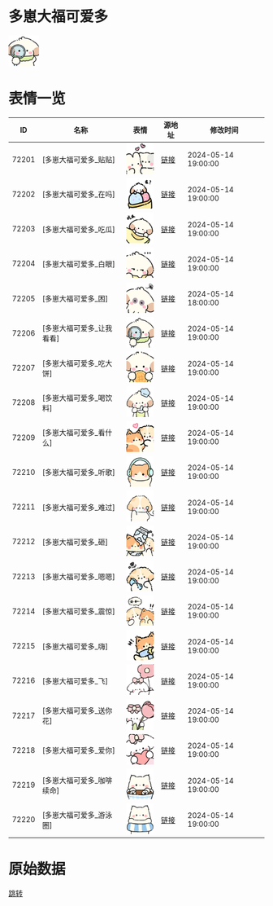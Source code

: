# 多崽大福可爱多

<img src="./cover.png" height="60" alt="cover" />

# 表情一览

|ID|名称|表情|源地址|修改时间|
|----|----|----|----|----|
|72201|[多崽大福可爱多_贴贴]|<img src="./pic/072201_%5B多崽大福可爱多_贴贴%5D.png" height="60" alt="贴贴"/>|[链接](https://i0.hdslb.com/bfs/garb/a966666dacc20bbe0bcd3157b99613a675421e36.png)|2024-05-14 19:00:00|
|72202|[多崽大福可爱多_在吗]|<img src="./pic/072202_%5B多崽大福可爱多_在吗%5D.png" height="60" alt="在吗"/>|[链接](https://i0.hdslb.com/bfs/garb/b42374f3175a5e645d60bee9194736b7b02ece81.png)|2024-05-14 19:00:00|
|72203|[多崽大福可爱多_吃瓜]|<img src="./pic/072203_%5B多崽大福可爱多_吃瓜%5D.png" height="60" alt="吃瓜"/>|[链接](https://i0.hdslb.com/bfs/garb/ec47a365dade48be37b20b479fb06c808114af9a.png)|2024-05-14 19:00:00|
|72204|[多崽大福可爱多_白眼]|<img src="./pic/072204_%5B多崽大福可爱多_白眼%5D.png" height="60" alt="白眼"/>|[链接](https://i0.hdslb.com/bfs/garb/175e0d890a3df776e012d0803411e76bd3b918f8.png)|2024-05-14 19:00:00|
|72205|[多崽大福可爱多_困]|<img src="./pic/072205_%5B多崽大福可爱多_困%5D.png" height="60" alt="困"/>|[链接](https://i0.hdslb.com/bfs/garb/667d41429bc34e9c15e86d61383428c6ca8e7bb2.png)|2024-05-14 18:00:00|
|72206|[多崽大福可爱多_让我看看]|<img src="./pic/072206_%5B多崽大福可爱多_让我看看%5D.png" height="60" alt="让我看看"/>|[链接](https://i0.hdslb.com/bfs/garb/4876279dd7405569f1b6d02f753f50f33f1e72e2.png)|2024-05-14 19:00:00|
|72207|[多崽大福可爱多_吃大饼]|<img src="./pic/072207_%5B多崽大福可爱多_吃大饼%5D.png" height="60" alt="吃大饼"/>|[链接](https://i0.hdslb.com/bfs/garb/09f47bef11900396a71fc4ebbf80f0dceebdf301.png)|2024-05-14 19:00:00|
|72208|[多崽大福可爱多_喝饮料]|<img src="./pic/072208_%5B多崽大福可爱多_喝饮料%5D.png" height="60" alt="喝饮料"/>|[链接](https://i0.hdslb.com/bfs/garb/217b844fcf96420ef6a8ddded10a028c70bc4ce0.png)|2024-05-14 19:00:00|
|72209|[多崽大福可爱多_看什么]|<img src="./pic/072209_%5B多崽大福可爱多_看什么%5D.png" height="60" alt="看什么"/>|[链接](https://i0.hdslb.com/bfs/garb/c303ff89671dd3b7ef10d42b76c740c7bcbd5280.png)|2024-05-14 19:00:00|
|72210|[多崽大福可爱多_听歌]|<img src="./pic/072210_%5B多崽大福可爱多_听歌%5D.png" height="60" alt="听歌"/>|[链接](https://i0.hdslb.com/bfs/garb/3b388827fad9d3faeb2a130ad1ad14cc25395a75.png)|2024-05-14 19:00:00|
|72211|[多崽大福可爱多_难过]|<img src="./pic/072211_%5B多崽大福可爱多_难过%5D.png" height="60" alt="难过"/>|[链接](https://i0.hdslb.com/bfs/garb/7d4e50472d6c2c1aa26622c1dfcb2fd7e3ef80b9.png)|2024-05-14 19:00:00|
|72212|[多崽大福可爱多_砸]|<img src="./pic/072212_%5B多崽大福可爱多_砸%5D.png" height="60" alt="砸"/>|[链接](https://i0.hdslb.com/bfs/garb/34df81c50068b34695fff199410d2f0c4d620495.png)|2024-05-14 19:00:00|
|72213|[多崽大福可爱多_嗯嗯]|<img src="./pic/072213_%5B多崽大福可爱多_嗯嗯%5D.png" height="60" alt="嗯嗯"/>|[链接](https://i0.hdslb.com/bfs/garb/743e37f1a0880c60f12ecc98fa09a0b6b3235a05.png)|2024-05-14 19:00:00|
|72214|[多崽大福可爱多_震惊]|<img src="./pic/072214_%5B多崽大福可爱多_震惊%5D.png" height="60" alt="震惊"/>|[链接](https://i0.hdslb.com/bfs/garb/4c67ba02e8554ffbd0279e7feb6f0b6730d061df.png)|2024-05-14 19:00:00|
|72215|[多崽大福可爱多_嗨]|<img src="./pic/072215_%5B多崽大福可爱多_嗨%5D.png" height="60" alt="嗨"/>|[链接](https://i0.hdslb.com/bfs/garb/82fcee6ca00abba37b6ca1483bca11c8f7ef1d54.png)|2024-05-14 19:00:00|
|72216|[多崽大福可爱多_飞]|<img src="./pic/072216_%5B多崽大福可爱多_飞%5D.png" height="60" alt="飞"/>|[链接](https://i0.hdslb.com/bfs/garb/22ae5c42a299e42414bd3d6fc391878eaa0b5d6d.png)|2024-05-14 19:00:00|
|72217|[多崽大福可爱多_送你花]|<img src="./pic/072217_%5B多崽大福可爱多_送你花%5D.png" height="60" alt="送你花"/>|[链接](https://i0.hdslb.com/bfs/garb/f41d04c64df9105cc639e45fecd6c6638019ca62.png)|2024-05-14 19:00:00|
|72218|[多崽大福可爱多_爱你]|<img src="./pic/072218_%5B多崽大福可爱多_爱你%5D.png" height="60" alt="爱你"/>|[链接](https://i0.hdslb.com/bfs/garb/8d737a2a79e36a18215424aa5356f5b35cb33247.png)|2024-05-14 19:00:00|
|72219|[多崽大福可爱多_咖啡续命]|<img src="./pic/072219_%5B多崽大福可爱多_咖啡续命%5D.png" height="60" alt="咖啡续命"/>|[链接](https://i0.hdslb.com/bfs/garb/f1611d7bef37df4c9a24aa499a993ea72d5acbaa.png)|2024-05-14 19:00:00|
|72220|[多崽大福可爱多_游泳圈]|<img src="./pic/072220_%5B多崽大福可爱多_游泳圈%5D.png" height="60" alt="游泳圈"/>|[链接](https://i0.hdslb.com/bfs/garb/346a78a00f05fe849ccfd553e7cad53f6acfb37d.png)|2024-05-14 19:00:00|

# 原始数据

[跳转](./raw.json)

